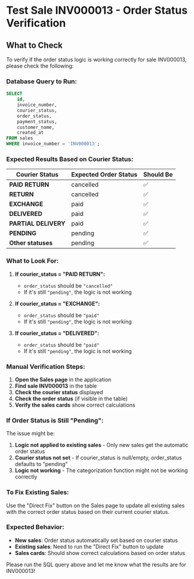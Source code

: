 # Test Sale INV000013 - Order Status Verification

## What to Check

To verify if the order status logic is working correctly for sale INV000013, please check the following:

### **Database Query to Run:**

```sql
SELECT 
    id,
    invoice_number,
    courier_status,
    order_status,
    payment_status,
    customer_name,
    created_at
FROM sales 
WHERE invoice_number = 'INV000013';
```

### **Expected Results Based on Courier Status:**

| Courier Status | Expected Order Status | Should Be |
|----------------|----------------------|------------|
| **PAID RETURN** | cancelled | ✅ |
| **RETURN** | cancelled | ✅ |
| **EXCHANGE** | paid | ✅ |
| **DELIVERED** | paid | ✅ |
| **PARTIAL DELIVERY** | paid | ✅ |
| **PENDING** | pending | ✅ |
| **Other statuses** | pending | ✅ |

### **What to Look For:**

1. **If courier_status = "PAID RETURN":**
   - `order_status` should be `"cancelled"`
   - If it's still `"pending"`, the logic is not working

2. **If courier_status = "EXCHANGE":**
   - `order_status` should be `"paid"`
   - If it's still `"pending"`, the logic is not working

3. **If courier_status = "DELIVERED":**
   - `order_status` should be `"paid"`
   - If it's still `"pending"`, the logic is not working

### **Manual Verification Steps:**

1. **Open the Sales page** in the application
2. **Find sale INV000013** in the table
3. **Check the courier status** displayed
4. **Check the order status** (if visible in the table)
5. **Verify the sales cards** show correct calculations

### **If Order Status is Still "Pending":**

The issue might be:
1. **Logic not applied to existing sales** - Only new sales get the automatic order status
2. **Courier status not set** - If courier_status is null/empty, order_status defaults to "pending"
3. **Logic not working** - The categorization function might not be working correctly

### **To Fix Existing Sales:**

Use the "Direct Fix" button on the Sales page to update all existing sales with the correct order status based on their current courier status.

### **Expected Behavior:**

- **New sales**: Order status automatically set based on courier status
- **Existing sales**: Need to run the "Direct Fix" button to update
- **Sales cards**: Should show correct calculations based on order status

Please run the SQL query above and let me know what the results are for INV000013!
